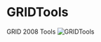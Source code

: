 # GRIDTools
GRID 2008 Tools
![GRIDTools](https://user-images.githubusercontent.com/112233627/199359773-30e4e673-8ca9-46e0-bd28-1253880a09df.PNG)
